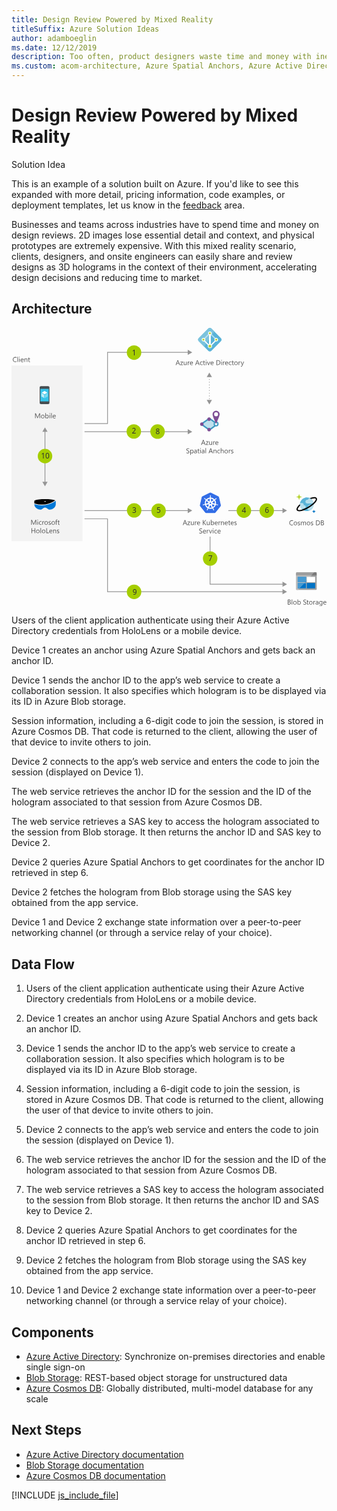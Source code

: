 ```yaml
---
title: Design Review Powered by Mixed Reality
titleSuffix: Azure Solution Ideas
author: adamboeglin
ms.date: 12/12/2019
description: Too often, product designers waste time and money with inefficient design review—2D images lose essential detail and context, and physical prototypes are extremely expensive. With this mixed reality scenario, clients, designers, and on-site engineers can easily share and review designs as 3D holograms in the context of their environment, accelerating design decisions and reducing time to market.
ms.custom: acom-architecture, Azure Spatial Anchors, Azure Active Directory, Cosmos DB, Blob Storage, Web Service, Microsoft Hololens, interactive-diagram
---
```

# Design Review Powered by Mixed Reality

<div class="alert">
    <p class="alert-title">
        <span class="icon is-left" aria-hidden="true">
            <span class="icon docon docon-lightbulb" role="presentation"></span>
        </span>Solution Idea</p>
    <p>This is an example of a solution built on Azure. If you'd like to see this expanded with more detail, pricing information, code examples, or deployment templates, let us know in the <a href="#feedback">feedback</a> area.</p>
</div>

Businesses and teams across industries have to spend time and money on design reviews. 2D images lose essential detail and context, and physical prototypes are extremely expensive. With this mixed reality scenario, clients, designers, and onsite engineers can easily share and review designs as 3D holograms in the context of their environment, accelerating design decisions and reducing time to market.

## Architecture

<svg class="architecture-diagram" aria-labelledby="collaborative-design-review-powered-by-mixed-reality" height="558" viewbox="0 0 631 558" width="631" xmlns="http://www.w3.org/2000/svg">
    <g transform="translate(0 -1)" fill="none" fill-rule="evenodd" stroke="none" stroke-width="1">
        <path fill="#959595" d="M551.94 367.033l-9.067-5.236v4.486H434.376v1.5h108.497v4.485zM362.088 209.033l-9.067-5.236v4.486H146.233v1.5H353.02v4.485zM362.088 367.033l-9.067-5.236v4.486H146.233v1.5H353.02v4.485zM362.088 50.033l-9.067-5.236v4.486H191.625v142.646h-45.392v1.5h46.892V50.783H353.02v4.485zM542.873 519.745l9.066-5.235-9.066-5.236v4.486h-144.34v-94.706h-1.5V515.26h145.84z"/>
        <path fill="#959595" d="M542.873 528.76h-349.75V382.736h-46.89v1.5h45.39V530.26h351.25v4.485l9.066-5.235-9.066-5.235z"/>
        <path d="M334.87 71.675l-1.537-4.178a3.878 3.878 0 01-.15-.656h-.028a3.58 3.58 0 01-.157.656l-1.524 4.178h3.397zm2.688 3.78h-1.272l-1.04-2.749h-4.155l-.978 2.748h-1.278l3.76-9.802h1.189l3.774 9.802zM343.73 68.777l-4.143 5.72h4.102v.958h-5.749v-.348l4.143-5.695h-3.753v-.957h5.4zM350.84 75.455h-1.121v-1.107h-.027c-.466.847-1.185 1.27-2.161 1.27-1.668 0-2.502-.991-2.502-2.98v-4.183h1.115v4.006c0 1.476.565 2.215 1.695 2.215.546 0 .997-.201 1.35-.606.352-.402.53-.93.53-1.582v-4.033h1.12v7zM356.753 69.59c-.196-.15-.48-.226-.848-.226-.478 0-.88.225-1.2.676-.321.451-.481 1.067-.481 1.846v3.568h-1.121v-7h1.12v1.444h.028c.159-.493.403-.877.73-1.153a1.676 1.676 0 011.102-.414c.292 0 .515.033.67.096v1.162zM362.262 71.285c-.005-.646-.16-1.15-.468-1.51-.308-.361-.735-.541-1.282-.541-.528 0-.978.19-1.347.569-.369.377-.596.873-.683 1.482h3.78zm1.148.95h-4.942c.02.78.228 1.382.63 1.806.4.424.951.635 1.653.635.788 0 1.513-.26 2.174-.78v1.053c-.615.447-1.429.67-2.44.67-.99 0-1.766-.318-2.33-.953-.567-.637-.849-1.53-.849-2.684 0-1.088.31-1.976.926-2.662.618-.685 1.384-1.03 2.301-1.03.916 0 1.625.298 2.125.89.501.593.752 1.416.752 2.468v.588zM373.993 71.675l-1.538-4.178a3.878 3.878 0 01-.15-.656h-.028a3.58 3.58 0 01-.157.656l-1.524 4.178h3.397zm2.687 3.78h-1.272l-1.04-2.749h-4.155l-.978 2.748h-1.278l3.76-9.802h1.189l3.774 9.802zM382.743 75.134c-.538.322-1.176.484-1.914.484-.998 0-1.804-.324-2.416-.974-.613-.649-.92-1.49-.92-2.526 0-1.152.33-2.078.99-2.779.662-.699 1.544-1.049 2.647-1.049.615 0 1.157.115 1.627.342v1.148c-.52-.363-1.076-.546-1.668-.546-.716 0-1.303.255-1.76.77-.46.511-.688 1.185-.688 2.02 0 .82.215 1.467.647 1.94.43.475 1.008.711 1.732.711.61 0 1.185-.203 1.723-.607v1.066zM387.685 75.386c-.265.146-.613.22-1.046.22-1.225 0-1.839-.685-1.839-2.052v-4.143h-1.203v-.957h1.203v-1.709l1.121-.36v2.07h1.764v.956h-1.764v3.946c0 .468.08.804.24 1.004.16.201.423.3.793.3.282 0 .526-.076.731-.232v.957zM389.182 75.455h1.121v-7h-1.121v7zm.575-8.778a.709.709 0 01-.513-.205.687.687 0 01-.212-.519c0-.209.07-.383.212-.524a.706.706 0 01.513-.207.73.73 0 01.523.207.706.706 0 01.215.524.696.696 0 01-.215.513.72.72 0 01-.523.211zM398.076 68.455l-2.79 7h-1.1l-2.652-7h1.23l1.778 5.086c.132.375.214.699.246.978h.027c.046-.351.118-.668.219-.951l1.859-5.113h1.183zM403.675 71.285c-.005-.646-.161-1.15-.469-1.51-.308-.361-.735-.541-1.281-.541-.529 0-.978.19-1.348.569-.368.377-.596.873-.683 1.482h3.78zm1.147.95h-4.942c.02.78.228 1.382.63 1.806.4.424.952.635 1.654.635.788 0 1.512-.26 2.173-.78v1.053c-.614.447-1.428.67-2.44.67-.99 0-1.765-.318-2.33-.953-.567-.637-.849-1.53-.849-2.684 0-1.088.31-1.976.926-2.662.618-.685 1.385-1.03 2.301-1.03.916 0 1.625.298 2.125.89.502.593.752 1.416.752 2.468v.588zM411.652 66.69v7.726h1.463c1.285 0 2.285-.344 3.001-1.032.716-.69 1.073-1.664 1.073-2.925 0-2.512-1.335-3.768-4.006-3.768h-1.531zm-1.148 8.765v-9.803h2.707c3.454 0 5.181 1.594 5.181 4.779 0 1.512-.479 2.729-1.439 3.647-.959.918-2.243 1.377-3.852 1.377h-2.597zM420.17 75.455h1.121v-7h-1.121v7zm.574-8.778a.712.712 0 01-.725-.724c0-.209.071-.383.212-.524a.71.71 0 01.513-.207c.205 0 .379.069.523.207a.706.706 0 01.215.524.696.696 0 01-.215.513.72.72 0 01-.523.211zM427.21 69.59c-.195-.15-.478-.226-.847-.226-.478 0-.88.225-1.2.676-.321.451-.481 1.067-.481 1.846v3.568h-1.121v-7h1.12v1.444h.028c.159-.493.403-.877.73-1.153a1.676 1.676 0 011.102-.414c.292 0 .515.033.67.096v1.162zM432.72 71.285c-.005-.646-.16-1.15-.468-1.51-.308-.361-.735-.541-1.282-.541-.528 0-.978.19-1.347.569-.369.377-.596.873-.683 1.482h3.78zm1.148.95h-4.942c.02.78.228 1.382.63 1.806.4.424.951.635 1.653.635.788 0 1.513-.26 2.174-.78v1.053c-.615.447-1.429.67-2.44.67-.99 0-1.766-.318-2.33-.953-.567-.637-.849-1.53-.849-2.684 0-1.088.31-1.976.926-2.662.618-.685 1.384-1.03 2.301-1.03.916 0 1.625.298 2.125.89.501.593.752 1.416.752 2.468v.588zM440.336 75.134c-.538.322-1.176.484-1.914.484-.998 0-1.804-.324-2.416-.974-.613-.649-.92-1.49-.92-2.526 0-1.152.33-2.078.99-2.779.662-.699 1.544-1.049 2.647-1.049.615 0 1.157.115 1.627.342v1.148c-.52-.363-1.076-.546-1.668-.546-.716 0-1.303.255-1.76.77-.46.511-.688 1.185-.688 2.02 0 .82.215 1.467.647 1.94.43.475 1.008.711 1.732.711.61 0 1.185-.203 1.723-.607v1.066zM445.278 75.386c-.265.146-.613.22-1.046.22-1.225 0-1.839-.685-1.839-2.052v-4.143h-1.203v-.957h1.203v-1.709l1.121-.36v2.07h1.764v.956h-1.764v3.946c0 .468.08.804.24 1.004.159.201.423.3.793.3.282 0 .526-.076.731-.232v.957zM449.673 69.234c-.72 0-1.29.246-1.709.734-.418.49-.628 1.166-.628 2.028 0 .83.212 1.484.635 1.963.425.478.991.716 1.702.716.726 0 1.281-.234 1.673-.703.389-.47.584-1.136.584-2.004 0-.875-.195-1.548-.584-2.023-.392-.473-.947-.711-1.673-.711m-.082 6.385c-1.034 0-1.86-.326-2.478-.981-.618-.654-.925-1.521-.925-2.601 0-1.176.32-2.094.964-2.754.642-.662 1.51-.992 2.603-.992 1.045 0 1.858.322 2.444.964.585.643.878 1.534.878 2.672 0 1.118-.315 2.012-.947 2.684-.63.672-1.478 1.008-2.538 1.008M458.52 69.59c-.197-.15-.48-.226-.849-.226-.478 0-.879.225-1.199.676-.322.451-.482 1.067-.482 1.846v3.568h-1.12v-7h1.12v1.444h.027c.16-.493.403-.877.731-1.153a1.676 1.676 0 011.101-.414c.292 0 .515.033.67.096v1.162zM465.868 68.455l-3.22 8.12c-.574 1.45-1.381 2.175-2.42 2.175-.292 0-.535-.03-.731-.088v-1.006c.24.082.463.123.663.123.565 0 .989-.336 1.27-1.011l.562-1.327-2.734-6.986h1.244l1.893 5.387c.023.068.07.246.144.533h.04c.023-.11.069-.281.138-.52l1.989-5.4h1.162zM385.853 231.58l-1.538-4.176a3.878 3.878 0 01-.15-.656h-.028a3.622 3.622 0 01-.157.656l-1.524 4.177h3.397zm2.687 3.78h-1.272l-1.039-2.747h-4.156l-.978 2.748h-1.278l3.76-9.802h1.19l3.773 9.802zM394.713 228.682l-4.143 5.722h4.102v.957h-5.75v-.349l4.144-5.694h-3.753v-.957h5.4zM401.822 235.36h-1.121v-1.106h-.027c-.465.847-1.185 1.27-2.161 1.27-1.668 0-2.502-.992-2.502-2.98v-4.183h1.115v4.006c0 1.476.565 2.215 1.695 2.215.547 0 .997-.201 1.351-.606.352-.402.529-.93.529-1.582v-4.033h1.121v7zM407.735 229.496c-.196-.15-.479-.226-.848-.226-.478 0-.879.226-1.199.677-.322.45-.482 1.067-.482 1.846v3.568h-1.121v-7h1.121v1.443h.027c.159-.493.403-.876.731-1.152a1.67 1.67 0 011.101-.414c.292 0 .515.032.67.096v1.162zM413.245 231.19c-.005-.646-.161-1.15-.468-1.51-.308-.36-.735-.54-1.282-.54-.528 0-.978.19-1.347.568-.37.378-.596.873-.683 1.483h3.78zm1.148.95h-4.942c.019.78.228 1.382.629 1.806.4.424.952.636 1.654.636.788 0 1.513-.26 2.174-.78v1.053c-.615.446-1.43.67-2.44.67-.99 0-1.766-.318-2.331-.953-.566-.637-.848-1.53-.848-2.684 0-1.09.309-1.976.926-2.662.618-.686 1.384-1.03 2.3-1.03.917 0 1.626.297 2.126.89.5.592.752 1.415.752 2.467v.588zM350.368 251.764v-1.354c.155.137.34.26.558.37.215.11.443.201.683.277a5.6 5.6 0 00.72.174c.242.041.466.061.67.061.707 0 1.235-.13 1.583-.393.349-.262.523-.639.523-1.13 0-.266-.058-.495-.174-.692a1.964 1.964 0 00-.482-.536 4.718 4.718 0 00-.728-.465c-.28-.148-.582-.304-.906-.468a14.97 14.97 0 01-.957-.527 4.136 4.136 0 01-.772-.588 2.437 2.437 0 01-.516-.727 2.25 2.25 0 01-.188-.954c0-.446.097-.835.294-1.165.196-.33.453-.604.772-.818a3.512 3.512 0 011.09-.478 4.973 4.973 0 011.248-.157c.966 0 1.67.116 2.112.348v1.292c-.58-.4-1.321-.6-2.228-.6-.251 0-.501.025-.752.077a2.149 2.149 0 00-.67.257 1.478 1.478 0 00-.48.458 1.214 1.214 0 00-.183.683c0 .251.047.467.139.65.094.182.232.348.415.5.182.15.404.295.666.436.262.142.564.296.906.465.35.173.683.356.998.547.314.191.59.403.827.636a2.8 2.8 0 01.563.772c.14.282.209.607.209.971 0 .483-.094.892-.283 1.226a2.335 2.335 0 01-.765.818 3.35 3.35 0 01-1.112.454 6.043 6.043 0 01-1.326.141c-.155 0-.347-.013-.574-.038a8.156 8.156 0 01-.697-.109 5.86 5.86 0 01-.674-.178 2.114 2.114 0 01-.51-.236M359.234 248.326v.978c0 .579.187 1.07.564 1.472.375.404.853.606 1.432.606.68 0 1.211-.26 1.596-.78.386-.52.578-1.242.578-2.167 0-.78-.18-1.39-.54-1.832-.36-.442-.848-.663-1.463-.663-.65 0-1.176.227-1.572.68-.397.454-.595 1.022-.595 1.706m.027 2.823h-.027v4.232h-1.12v-10.22h1.12v1.23h.027c.552-.93 1.36-1.394 2.42-1.394.903 0 1.607.313 2.113.939.505.627.758 1.467.758 2.52 0 1.17-.285 2.109-.854 2.812-.569.705-1.349 1.057-2.338 1.057-.907 0-1.606-.392-2.099-1.176M370.048 248.62l-1.688.232c-.52.074-.911.202-1.175.387-.265.184-.397.51-.397.98 0 .342.121.622.364.839.245.215.57.324.976.324.555 0 1.016-.196 1.377-.584.363-.391.543-.884.543-1.481v-.697zm1.122 3.54h-1.122v-1.093h-.026c-.488.839-1.205 1.258-2.154 1.258-.697 0-1.243-.184-1.637-.554-.394-.37-.591-.86-.591-1.47 0-1.307.77-2.07 2.31-2.283l2.099-.294c0-1.19-.48-1.784-1.442-1.784-.844 0-1.606.287-2.285.862v-1.15c.69-.436 1.483-.655 2.38-.655 1.646 0 2.468.87 2.468 2.61v4.554zM376.529 252.092c-.265.146-.613.22-1.046.22-1.225 0-1.839-.685-1.839-2.052v-4.143h-1.203v-.957h1.203v-1.709l1.121-.362v2.071h1.764v.957h-1.764v3.945c0 .47.08.804.24 1.005.159.2.423.3.793.3.282 0 .526-.077.731-.232v.957zM378.026 252.161h1.121v-7h-1.121v7zm.574-8.778a.708.708 0 01-.512-.205.687.687 0 01-.212-.519c0-.21.07-.384.212-.524a.707.707 0 01.512-.208c.205 0 .379.07.524.208.142.14.215.314.215.524 0 .2-.073.371-.215.512a.72.72 0 01-.524.212zM385.306 248.62l-1.688.232c-.52.074-.912.202-1.176.387-.265.184-.397.51-.397.98 0 .342.122.622.365.839.245.215.57.324.975.324.556 0 1.016-.196 1.377-.584.363-.391.544-.884.544-1.481v-.697zm1.121 3.54h-1.12v-1.093h-.028c-.488.839-1.205 1.258-2.154 1.258-.697 0-1.243-.184-1.636-.554-.395-.37-.592-.86-.592-1.47 0-1.307.77-2.07 2.31-2.283l2.1-.294c0-1.19-.48-1.784-1.443-1.784-.843 0-1.605.287-2.284.862v-1.15c.69-.436 1.482-.655 2.38-.655 1.645 0 2.467.87 2.467 2.61v4.554zM388.54 252.161h1.121v-10.363h-1.121zM400.817 248.38l-1.538-4.177a3.878 3.878 0 01-.15-.656h-.028a3.622 3.622 0 01-.157.656l-1.524 4.177h3.397zm2.687 3.78h-1.272l-1.039-2.748h-4.156l-.978 2.748h-1.278l3.76-9.802h1.19l3.773 9.802zM410.606 252.16h-1.12v-3.991c0-1.486-.543-2.23-1.628-2.23-.56 0-1.024.212-1.39.634-.368.42-.55.953-.55 1.596v3.992h-1.123v-7h1.122v1.162h.027c.528-.884 1.294-1.326 2.297-1.326.765 0 1.351.247 1.757.742.405.494.608 1.208.608 2.143v4.279zM417.49 251.84c-.538.322-1.176.484-1.914.484-.998 0-1.804-.324-2.416-.974-.613-.649-.92-1.49-.92-2.526 0-1.153.33-2.079.99-2.779.662-.699 1.544-1.049 2.647-1.049.615 0 1.157.114 1.627.342v1.148c-.52-.364-1.076-.546-1.668-.546-.716 0-1.303.255-1.76.77-.46.511-.688 1.185-.688 2.02 0 .82.215 1.466.647 1.94.43.474 1.008.711 1.732.711.61 0 1.185-.203 1.723-.608v1.066zM424.996 252.16h-1.121v-4.032c0-1.458-.542-2.188-1.627-2.188-.547 0-1.007.21-1.381.633-.374.42-.56.962-.56 1.623v3.965h-1.122v-10.363h1.122v4.525h.027c.538-.884 1.304-1.326 2.297-1.326 1.577 0 2.365.95 2.365 2.85v4.314zM430.116 245.94c-.72 0-1.29.245-1.71.734-.418.49-.628 1.166-.628 2.028 0 .829.212 1.483.636 1.962.424.478.99.717 1.702.717.725 0 1.28-.234 1.672-.704.389-.47.584-1.136.584-2.003 0-.875-.195-1.55-.584-2.023-.391-.474-.947-.711-1.672-.711m-.082 6.385c-1.034 0-1.86-.327-2.48-.981-.616-.654-.924-1.521-.924-2.601 0-1.176.32-2.094.964-2.755.642-.661 1.51-.991 2.604-.991 1.044 0 1.858.32 2.443.964.586.642.879 1.533.879 2.672 0 1.117-.315 2.01-.947 2.684-.631.672-1.478 1.008-2.54 1.008M438.962 246.295c-.196-.15-.48-.226-.848-.226-.478 0-.88.226-1.2.677-.321.451-.481 1.067-.481 1.846v3.568h-1.121v-7h1.12v1.443h.028c.159-.493.403-.876.73-1.152a1.67 1.67 0 011.102-.414c.292 0 .515.032.67.096v1.162zM439.85 251.908v-1.203c.61.45 1.283.677 2.017.677.984 0 1.476-.328 1.476-.985a.853.853 0 00-.126-.474 1.276 1.276 0 00-.342-.346 2.629 2.629 0 00-.505-.27c-.195-.08-.403-.163-.626-.25a8.04 8.04 0 01-.818-.373 2.466 2.466 0 01-.588-.423 1.592 1.592 0 01-.355-.537 1.911 1.911 0 01-.119-.704c0-.328.075-.62.225-.871.151-.254.351-.465.602-.637.251-.17.536-.298.858-.385.321-.087.653-.13.994-.13.607 0 1.15.104 1.627.314v1.135c-.514-.337-1.107-.506-1.777-.506-.21 0-.398.024-.567.072a1.365 1.365 0 00-.435.202.932.932 0 00-.279.31.814.814 0 00-.1.4c0 .183.033.336.1.459a.993.993 0 00.29.328c.128.095.282.182.465.259.182.078.39.163.622.253.31.119.588.24.834.366s.456.267.63.423c.171.159.305.339.4.544.092.206.14.45.14.732 0 .347-.078.647-.23.902a1.962 1.962 0 01-.612.636 2.789 2.789 0 01-.882.376 4.362 4.362 0 01-1.046.123c-.72 0-1.345-.14-1.873-.417" fill="#525252"/>
        <path d="M397.348 48.178c-1.143 0-2.287-.458-3.049-1.296l-19.282-19.206c-.838-.839-1.296-1.906-1.296-3.05 0-1.142.458-2.286 1.296-3.048L394.3 2.371c.84-.839 1.906-1.296 3.05-1.296 1.142 0 2.286.457 3.048 1.296l19.206 19.207c.838.84 1.296 1.906 1.296 3.048 0 1.144-.458 2.287-1.296 3.05l-19.206 19.206c-.762.838-1.906 1.296-3.049 1.296" fill="#59B3D8"/>
        <path d="M400.397 2.295C399.56 1.457 398.491 1 397.348 1c-1.142 0-2.287.458-3.049 1.296l-19.282 19.207c-.838.84-1.296 1.905-1.296 3.05 0 1.142.458 2.285 1.296 3.048l10.9 10.898 20.402-30.215-5.922-5.988z" fill="#7BC3DD"/>
        <path fill="#B6DEEC" d="M411.982 24.627l-9.908-9.909-1.372 1.982 9.527 9.604z"/>
        <path fill="#BDE1EE" d="M398.112 10.832l-1.676 1.676 4.267 4.193 1.372-1.982z"/>
        <path fill="#BDE1EE" d="M382.768 24.635l13.797-13.798 1.67 1.672-13.796 13.796z"/>
        <path d="M410.23 20.892a3.658 3.658 0 00-3.658 3.658c0 .762.228 1.447.61 2.058l-7.317 7.317c-.229-.153-.38-.229-.61-.382V14.947c1.067-.61 1.83-1.829 1.83-3.2a3.66 3.66 0 00-3.659-3.66 3.66 3.66 0 00-3.659 3.66c0 1.371.763 2.514 1.83 3.2v18.674c-.229.075-.382.228-.61.304l-7.318-7.317c.382-.61.611-1.296.611-1.982a3.659 3.659 0 00-7.317 0c0 1.982 1.676 3.66 3.66 3.66.457 0 .837-.078 1.217-.23l7.7 7.698c-.23.534-.383 1.067-.383 1.676a4.262 4.262 0 004.27 4.27 4.261 4.261 0 004.267-4.27c0-.609-.153-1.142-.305-1.676l7.697-7.698c.382.152.762.23 1.144.23a3.659 3.659 0 003.658-3.66c0-2.058-1.677-3.734-3.658-3.734" fill="#FFF"/>
        <path d="M400.233 37.528a2.823 2.823 0 01-2.846 2.846 2.822 2.822 0 01-2.845-2.846 2.822 2.822 0 012.845-2.847c1.59.085 2.846 1.339 2.846 2.847M399.408 11.747a2.05 2.05 0 01-2.058 2.058 2.049 2.049 0 01-2.058-2.058 2.05 2.05 0 012.058-2.058 2.05 2.05 0 012.058 2.058M386.529 24.627a2.05 2.05 0 01-2.058 2.058 2.049 2.049 0 01-2.058-2.058 2.05 2.05 0 012.058-2.058 2.05 2.05 0 012.058 2.058M412.213 24.627a2.05 2.05 0 01-2.058 2.058 2.049 2.049 0 01-2.058-2.058 2.05 2.05 0 012.058-2.058 2.05 2.05 0 012.058 2.058" fill="#B7D332"/>
        <path fill="#BFE1EE" d="M380.102 193.756l16.271-11.239 16.053 11.24-16.053 11.773z"/>
        <path d="M381.767 193.775l14.602 10.566 14.406-10.566-14.406-10.086-14.602 10.086zm14.608 12.945l-17.939-12.981 17.94-12.393 17.702 12.393-17.703 12.98z" fill="#4099C1"/>
        <path d="M382.556 193.783l13.811 9.996 13.627-9.996-13.627-9.54-13.81 9.54zm13.822 13.502L377.65 193.73l18.73-12.938 18.48 12.938-18.48 13.555z" fill="#4099C1"/>
        <path d="M414.858 193.452a5.015 5.015 0 11-10.03 0 5.015 5.015 0 0110.03 0" fill="#419AC2"/>
        <path d="M412.275 193.452a2.432 2.432 0 11-4.864 0 2.432 2.432 0 014.864 0" fill="#FFF"/>
        <path d="M399.262 183.749a3.48 3.48 0 11-6.959-.002 3.48 3.48 0 016.96.001M399.262 204.728a3.479 3.479 0 11-6.957 0 3.479 3.479 0 016.957 0M384.812 193.81a3.48 3.48 0 11-6.959 0 3.48 3.48 0 016.96 0M416.971 174.078c0 3.937-7.128 19.195-7.128 19.195s-7.128-15.258-7.128-19.195a7.128 7.128 0 1114.256 0" fill="#7E4E94"/>
        <path d="M413.762 174.078a3.92 3.92 0 11-7.839-.001 3.92 3.92 0 017.84 0" fill="#FFF"/>
        <path d="M395.56 99.574h1.5v-1.5h-1.5v1.5zm0 5.5h1.5v-1.5h-1.5v1.5zm0 5.5h1.5v-1.5h-1.5v1.5zm0 5.5h1.5v-1.5h-1.5v1.5zm0 5.5h1.5v-1.5h-1.5v1.5zm0 5.5h1.5v-1.5h-1.5v1.5zm0 5.5h1.5v-1.5h-1.5v1.5zm0 5.5h1.5v-1.5h-1.5v1.5zm0 5.5h1.5v-1.5h-1.5v1.5z" fill="#9F9F9F"/>
        <path fill="#959595" d="M391.075 99.605l5.235-9.066 5.236 9.066zM391.075 145.167l5.235 9.066 5.236-9.066z"/>
        <path fill="#F3F3F3" d="M0 428.207h142.23V76.395H0z"/>
        <path d="M57.223 182.053H56.08v-6.576c0-.52.033-1.155.096-1.907h-.027c-.11.442-.207.758-.294.95l-3.35 7.533h-.56l-3.343-7.479c-.096-.218-.193-.553-.294-1.004h-.027c.036.391.054 1.032.054 1.921v6.562h-1.107v-9.803h1.517l3.008 6.836c.233.525.383.916.45 1.176h.042c.197-.538.354-.938.472-1.203l3.069-6.809h1.436v9.803zM62.657 175.833c-.72 0-1.29.244-1.709.733-.419.492-.629 1.166-.629 2.029 0 .828.212 1.482.636 1.962.424.478.991.717 1.702.717.725 0 1.281-.234 1.672-.704.39-.47.584-1.136.584-2.004 0-.875-.195-1.548-.584-2.023-.39-.474-.947-.71-1.672-.71m-.082 6.385c-1.034 0-1.86-.327-2.479-.981-.617-.654-.925-1.522-.925-2.601 0-1.177.321-2.094.964-2.755.642-.661 1.51-.992 2.604-.992 1.044 0 1.858.321 2.443.964.586.642.88 1.534.88 2.672 0 1.118-.316 2.011-.948 2.684-.63.672-1.478 1.008-2.539 1.008M68.974 178.218v.978c0 .58.187 1.07.564 1.472.375.404.853.606 1.432.606.679 0 1.21-.26 1.596-.78.386-.519.578-1.242.578-2.167 0-.779-.18-1.389-.54-1.832-.36-.442-.848-.663-1.463-.663-.651 0-1.176.227-1.572.68-.397.454-.595 1.022-.595 1.706m.027 2.823h-.027v1.012h-1.121V171.69h1.12v4.593h.028c.552-.929 1.359-1.394 2.42-1.394.898 0 1.6.313 2.11.94.507.626.76 1.466.76 2.52 0 1.17-.284 2.108-.853 2.811-.57.705-1.35 1.057-2.338 1.057-.925 0-1.625-.392-2.1-1.176M76.083 182.053h1.121v-7h-1.121v7zm.574-8.777a.708.708 0 01-.512-.205.69.69 0 01-.212-.52.7.7 0 01.212-.523.703.703 0 01.512-.208c.205 0 .379.069.524.208a.703.703 0 01.215.523c0 .2-.073.371-.215.513a.72.72 0 01-.524.212zM79.474 182.053h1.121V171.69h-1.121zM87.342 177.883c-.005-.647-.161-1.15-.468-1.51-.308-.36-.735-.54-1.282-.54-.528 0-.978.19-1.347.567-.369.378-.596.873-.683 1.483h3.78zm1.148.95h-4.942c.019.78.228 1.381.629 1.805.401.424.952.636 1.654.636.788 0 1.513-.26 2.174-.78v1.053c-.615.446-1.429.67-2.44.67-.99 0-1.766-.318-2.331-.953-.566-.637-.848-1.53-.848-2.684 0-1.089.309-1.976.926-2.662.618-.686 1.384-1.029 2.301-1.029.916 0 1.625.296 2.125.89.501.591.752 1.414.752 2.466v.588zM49.484 395.393h-1.142v-6.576c0-.52.034-1.155.096-1.907h-.027c-.11.442-.206.758-.294.95l-3.35 7.533h-.56l-3.343-7.479c-.095-.218-.192-.553-.293-1.004h-.027c.036.391.053 1.032.053 1.921v6.562H39.49v-9.803h1.517l3.009 6.836c.233.525.383.916.45 1.176h.041c.198-.538.355-.938.473-1.203l3.069-6.809h1.435v9.803zM51.911 395.393h1.121v-7h-1.121v7zm.575-8.777a.713.713 0 01-.725-.725.7.7 0 01.212-.523.703.703 0 01.513-.208.726.726 0 01.523 1.244.722.722 0 01-.523.212zM60.073 395.072c-.538.323-1.176.485-1.914.485-.998 0-1.804-.324-2.416-.974-.613-.65-.92-1.491-.92-2.526 0-1.153.33-2.08.991-2.78.661-.698 1.543-1.048 2.646-1.048.615 0 1.157.114 1.627.342v1.148c-.52-.364-1.076-.546-1.668-.546-.716 0-1.303.255-1.76.769-.459.512-.688 1.186-.688 2.02 0 .82.215 1.467.647 1.94.43.475 1.008.712 1.732.712.611 0 1.185-.203 1.723-.608v1.066zM65.42 389.528c-.197-.15-.48-.226-.849-.226-.478 0-.879.226-1.199.677-.322.45-.482 1.067-.482 1.846v3.568h-1.12v-7h1.12v1.443h.027c.16-.493.403-.876.731-1.152a1.67 1.67 0 011.101-.414c.292 0 .515.032.67.096v1.162zM69.46 389.172c-.72 0-1.29.245-1.71.734-.419.491-.629 1.166-.629 2.028 0 .83.212 1.483.636 1.962.424.478.991.717 1.702.717.725 0 1.281-.234 1.672-.704.39-.469.584-1.136.584-2.003 0-.875-.195-1.549-.584-2.023-.39-.474-.947-.71-1.672-.71m-.082 6.384c-1.034 0-1.86-.327-2.479-.98-.617-.655-.925-1.522-.925-2.602 0-1.176.321-2.094.964-2.755.642-.66 1.51-.99 2.604-.99 1.044 0 1.858.32 2.443.963.586.642.88 1.533.88 2.672 0 1.117-.316 2.011-.948 2.684-.63.672-1.478 1.008-2.539 1.008M74.23 395.14v-1.203c.61.451 1.284.677 2.018.677.984 0 1.476-.328 1.476-.985a.853.853 0 00-.126-.474 1.276 1.276 0 00-.342-.346 2.629 2.629 0 00-.505-.27c-.195-.08-.403-.163-.626-.25a8.04 8.04 0 01-.818-.373 2.466 2.466 0 01-.588-.423 1.592 1.592 0 01-.355-.537 1.911 1.911 0 01-.12-.704c0-.328.076-.619.226-.87.15-.255.35-.466.602-.638.25-.169.536-.298.858-.385.32-.087.653-.13.994-.13.607 0 1.149.104 1.627.314v1.135c-.514-.337-1.107-.506-1.777-.506-.21 0-.398.024-.567.072a1.365 1.365 0 00-.435.202.932.932 0 00-.28.31.814.814 0 00-.1.401c0 .182.034.335.1.458a.993.993 0 00.29.328c.129.095.283.182.466.26.182.077.389.162.622.252.309.12.588.241.834.366.246.126.456.267.629.423.172.16.306.34.4.544.093.206.14.45.14.732 0 .347-.077.647-.23.902a1.962 1.962 0 01-.611.636 2.789 2.789 0 01-.882.376 4.362 4.362 0 01-1.046.123c-.72 0-1.345-.139-1.873-.417M83.603 389.172c-.72 0-1.29.245-1.71.734-.418.491-.628 1.166-.628 2.028 0 .83.212 1.483.636 1.962.424.478.99.717 1.702.717.725 0 1.28-.234 1.672-.704.389-.469.584-1.136.584-2.003 0-.875-.195-1.549-.584-2.023-.391-.474-.947-.71-1.672-.71m-.082 6.384c-1.034 0-1.86-.327-2.48-.98-.616-.655-.924-1.522-.924-2.602 0-1.176.32-2.094.964-2.755.642-.66 1.51-.99 2.604-.99 1.044 0 1.858.32 2.443.963.586.642.879 1.533.879 2.672 0 1.117-.315 2.011-.947 2.684-.631.672-1.478 1.008-2.54 1.008M92.004 386.014a1.494 1.494 0 00-.745-.185c-.784 0-1.176.495-1.176 1.484v1.08h1.641v.957h-1.64v6.043h-1.115v-6.043h-1.196v-.957h1.196v-1.135c0-.733.212-1.313.636-1.74.423-.426.952-.639 1.586-.639.341 0 .613.041.813.123v1.012zM96.427 395.325c-.265.146-.613.219-1.046.219-1.225 0-1.84-.684-1.84-2.051v-4.143H92.34v-.957h1.203v-1.71l1.12-.361v2.07h1.765v.958h-1.764v3.945c0 .469.08.804.24 1.005.159.2.423.3.793.3.282 0 .526-.077.73-.232v.957zM47.396 412.193h-1.148v-4.471h-5.073v4.47h-1.148v-9.802h1.148v4.3h5.073v-4.3h1.148zM52.823 405.972c-.72 0-1.29.245-1.709.734-.419.491-.629 1.166-.629 2.028 0 .83.212 1.483.636 1.962.424.478.991.717 1.702.717.725 0 1.281-.234 1.672-.704.39-.469.584-1.136.584-2.003 0-.875-.195-1.549-.584-2.023-.39-.474-.947-.71-1.672-.71m-.082 6.384c-1.034 0-1.86-.327-2.479-.98-.617-.655-.925-1.522-.925-2.602 0-1.176.321-2.094.964-2.755.642-.66 1.51-.99 2.604-.99 1.044 0 1.858.32 2.443.963.586.642.88 1.533.88 2.672 0 1.117-.316 2.011-.948 2.684-.63.672-1.478 1.008-2.539 1.008M58.019 412.193h1.121V401.83h-1.121zM64.417 405.972c-.72 0-1.29.245-1.709.734-.419.491-.629 1.166-.629 2.028 0 .83.212 1.483.636 1.962.424.478.991.717 1.702.717.725 0 1.281-.234 1.672-.704.39-.469.584-1.136.584-2.003 0-.875-.195-1.549-.584-2.023-.39-.474-.947-.71-1.672-.71m-.082 6.384c-1.034 0-1.86-.327-2.479-.98-.617-.655-.925-1.522-.925-2.602 0-1.176.321-2.094.964-2.755.642-.66 1.51-.99 2.604-.99 1.044 0 1.858.32 2.443.963.586.642.88 1.533.88 2.672 0 1.117-.316 2.011-.948 2.684-.63.672-1.478 1.008-2.539 1.008M74.849 412.193h-5.086v-9.803h1.148v8.764h3.938zM80.68 408.023c-.005-.647-.161-1.15-.468-1.511-.308-.36-.735-.54-1.282-.54-.528 0-.978.19-1.347.568-.37.378-.596.873-.683 1.483h3.78zm1.148.95h-4.942c.019.779.228 1.381.629 1.805.4.424.952.636 1.654.636.788 0 1.513-.26 2.174-.78v1.053c-.615.446-1.43.67-2.44.67-.99 0-1.766-.318-2.331-.953-.566-.637-.848-1.53-.848-2.684 0-1.089.309-1.976.926-2.662.618-.686 1.384-1.029 2.3-1.029.917 0 1.626.296 2.126.889.5.592.752 1.415.752 2.467v.588zM89.334 412.193h-1.12V408.2c0-1.486-.543-2.23-1.628-2.23-.56 0-1.024.212-1.39.634-.368.42-.55.953-.55 1.596v3.992h-1.123v-7h1.122v1.162h.027c.528-.884 1.294-1.326 2.297-1.326.765 0 1.351.247 1.757.742.405.494.608 1.208.608 2.143v4.279zM91.023 411.94v-1.203c.61.45 1.283.677 2.017.677.984 0 1.476-.328 1.476-.985a.853.853 0 00-.126-.474 1.276 1.276 0 00-.342-.346 2.629 2.629 0 00-.505-.27c-.195-.08-.403-.163-.626-.25a8.04 8.04 0 01-.818-.373 2.466 2.466 0 01-.588-.423 1.592 1.592 0 01-.355-.537 1.911 1.911 0 01-.12-.704c0-.328.076-.62.226-.871.15-.254.35-.465.602-.637.25-.17.536-.298.858-.385.32-.087.653-.13.994-.13.607 0 1.149.104 1.627.314v1.135c-.514-.337-1.107-.506-1.777-.506-.21 0-.398.024-.567.072a1.365 1.365 0 00-.435.202.932.932 0 00-.28.31.814.814 0 00-.1.4c0 .183.034.336.1.459a.993.993 0 00.29.328c.129.095.283.182.466.259.182.078.389.163.622.253.309.119.588.24.834.366s.456.267.629.423c.172.159.306.339.4.544.093.206.14.45.14.732 0 .347-.077.647-.23.902a1.962 1.962 0 01-.611.636 2.789 2.789 0 01-.882.376 4.362 4.362 0 01-1.046.123c-.72 0-1.345-.14-1.873-.417M9.985 68.87c-.725.383-1.627.574-2.707.574-1.395 0-2.511-.45-3.35-1.346-.839-.898-1.257-2.077-1.257-3.535 0-1.567.471-2.835 1.415-3.8.943-.966 2.139-1.45 3.588-1.45.93 0 1.701.135 2.311.404v1.223a4.697 4.697 0 00-2.324-.588c-1.126 0-2.038.376-2.738 1.128-.7.752-1.049 1.757-1.049 3.015 0 1.194.327 2.146.98 2.854.654.709 1.513 1.063 2.574 1.063.985 0 1.837-.22 2.557-.656v1.114zM11.831 69.28h1.121V58.917h-1.121zM15.221 69.28h1.121v-7h-1.121v7zm.575-8.778a.709.709 0 01-.513-.205.687.687 0 01-.212-.519c0-.21.07-.384.212-.524a.707.707 0 01.513-.208.73.73 0 01.523.208c.143.14.215.314.215.524 0 .2-.072.371-.215.513a.72.72 0 01-.523.211zM23.09 65.11c-.006-.647-.162-1.15-.468-1.511-.308-.36-.735-.54-1.282-.54-.529 0-.979.19-1.348.568-.369.378-.596.873-.683 1.483h3.78zm1.148.95h-4.942c.018.779.227 1.38.628 1.805.402.424.953.636 1.654.636.788 0 1.514-.26 2.175-.78v1.053c-.616.446-1.43.67-2.44.67-.99 0-1.766-.318-2.331-.953-.566-.637-.848-1.53-.848-2.684 0-1.09.308-1.976.925-2.662.618-.686 1.384-1.03 2.301-1.03.916 0 1.625.297 2.125.89.502.592.753 1.415.753 2.467v.588zM31.744 69.28h-1.121v-3.992c0-1.486-.542-2.23-1.627-2.23-.561 0-1.024.212-1.391.634-.367.42-.55.953-.55 1.596v3.992h-1.122v-7h1.122v1.162h.027c.528-.884 1.294-1.326 2.297-1.326.765 0 1.35.247 1.757.742.405.494.608 1.208.608 2.143v4.279zM37.103 69.211c-.265.146-.613.22-1.046.22-1.225 0-1.839-.685-1.839-2.052v-4.143h-1.203v-.957h1.203V60.57l1.121-.362v2.071h1.764v.957H35.34v3.945c0 .47.08.804.24 1.005.16.2.423.3.793.3.282 0 .526-.077.731-.232v.957zM563.892 395.916c-.725.384-1.627.575-2.707.575-1.395 0-2.51-.45-3.35-1.346-.839-.898-1.257-2.077-1.257-3.535 0-1.567.471-2.836 1.415-3.8.943-.966 2.14-1.45 3.588-1.45.93 0 1.701.135 2.311.404v1.222a4.697 4.697 0 00-2.324-.587c-1.126 0-2.038.375-2.738 1.127-.7.752-1.049 1.757-1.049 3.015 0 1.195.327 2.147.98 2.855.654.708 1.513 1.063 2.574 1.063.985 0 1.837-.22 2.557-.656v1.113zM568.746 390.106c-.72 0-1.29.245-1.71.734-.418.491-.628 1.166-.628 2.028 0 .829.212 1.483.636 1.962.424.478.99.717 1.702.717.725 0 1.28-.234 1.672-.704.389-.469.584-1.136.584-2.003 0-.875-.195-1.549-.584-2.023-.391-.474-.947-.711-1.672-.711m-.082 6.385c-1.034 0-1.86-.327-2.48-.981-.616-.654-.924-1.521-.924-2.601 0-1.176.32-2.094.964-2.755.642-.661 1.51-.991 2.604-.991 1.044 0 1.858.321 2.443.964.586.642.879 1.533.879 2.672 0 1.117-.315 2.011-.947 2.684-.631.672-1.478 1.008-2.54 1.008M573.517 396.074v-1.203c.61.45 1.283.677 2.017.677.984 0 1.476-.328 1.476-.985a.853.853 0 00-.126-.474 1.276 1.276 0 00-.342-.346 2.629 2.629 0 00-.505-.27c-.195-.08-.403-.163-.626-.25a8.04 8.04 0 01-.818-.373 2.466 2.466 0 01-.588-.423 1.592 1.592 0 01-.355-.537 1.911 1.911 0 01-.119-.704c0-.328.075-.62.225-.871.151-.254.351-.465.602-.637.251-.17.536-.298.858-.385.321-.087.653-.13.994-.13.607 0 1.15.104 1.627.314v1.135c-.514-.337-1.107-.506-1.777-.506-.21 0-.398.024-.567.072a1.365 1.365 0 00-.435.202.932.932 0 00-.279.31.814.814 0 00-.1.4c0 .183.033.336.1.459a.993.993 0 00.29.328c.128.095.282.182.465.259.182.078.39.163.622.253.31.119.588.24.834.366s.456.267.63.423c.171.159.305.339.4.544.092.206.14.45.14.732 0 .347-.078.647-.23.902a1.962 1.962 0 01-.612.636 2.789 2.789 0 01-.882.376 4.362 4.362 0 01-1.046.123c-.72 0-1.345-.14-1.873-.417M589.821 396.327H588.7v-4.02c0-.774-.119-1.334-.359-1.681-.239-.347-.641-.52-1.207-.52-.478 0-.885.219-1.219.657-.336.437-.503.96-.503 1.572v3.992h-1.121v-4.156c0-1.376-.532-2.065-1.593-2.065-.492 0-.898.206-1.217.619-.319.413-.478.949-.478 1.61v3.992h-1.121v-7h1.121v1.107h.027c.497-.847 1.222-1.271 2.174-1.271a2.027 2.027 0 011.982 1.449c.52-.966 1.294-1.45 2.324-1.45 1.54 0 2.311.95 2.311 2.852v4.313zM594.948 390.106c-.72 0-1.29.245-1.71.734-.418.491-.628 1.166-.628 2.028 0 .829.212 1.483.636 1.962.424.478.99.717 1.702.717.725 0 1.28-.234 1.672-.704.389-.469.584-1.136.584-2.003 0-.875-.195-1.549-.584-2.023-.391-.474-.947-.711-1.672-.711m-.082 6.385c-1.034 0-1.86-.327-2.48-.981-.616-.654-.924-1.521-.924-2.601 0-1.176.32-2.094.964-2.755.642-.661 1.51-.991 2.604-.991 1.044 0 1.858.321 2.443.964.586.642.879 1.533.879 2.672 0 1.117-.315 2.011-.947 2.684-.631.672-1.478 1.008-2.54 1.008M599.72 396.074v-1.203c.61.45 1.282.677 2.016.677.984 0 1.476-.328 1.476-.985a.853.853 0 00-.126-.474 1.276 1.276 0 00-.342-.346 2.629 2.629 0 00-.505-.27c-.195-.08-.403-.163-.626-.25a8.04 8.04 0 01-.818-.373 2.466 2.466 0 01-.588-.423 1.592 1.592 0 01-.355-.537 1.911 1.911 0 01-.119-.704c0-.328.075-.62.225-.871.151-.254.351-.465.602-.637.251-.17.536-.298.858-.385.321-.087.653-.13.994-.13.607 0 1.15.104 1.627.314v1.135c-.514-.337-1.107-.506-1.777-.506-.21 0-.398.024-.567.072a1.365 1.365 0 00-.435.202.932.932 0 00-.279.31.814.814 0 00-.1.4c0 .183.033.336.1.459a.993.993 0 00.29.328c.128.095.282.182.465.259.182.078.39.163.622.253.31.119.588.24.834.366s.456.267.63.423c.171.159.305.339.4.544.092.206.14.45.14.732 0 .347-.078.647-.23.902a1.962 1.962 0 01-.612.636 2.789 2.789 0 01-.882.376 4.362 4.362 0 01-1.046.123c-.72 0-1.345-.14-1.873-.417M611.217 387.563v7.725h1.464c1.284 0 2.284-.344 3-1.033.716-.688 1.073-1.663 1.073-2.925 0-2.511-1.335-3.767-4.005-3.767h-1.532zm-1.148 8.764v-9.803h2.708c3.453 0 5.18 1.593 5.18 4.778 0 1.513-.478 2.729-1.438 3.648-.96.918-2.244 1.377-3.852 1.377h-2.598zM621.034 391.76v3.527h1.559c.674 0 1.197-.159 1.568-.478.372-.32.558-.757.558-1.313 0-1.157-.79-1.736-2.366-1.736h-1.32zm0-4.197v3.165h1.176c.629 0 1.123-.152 1.483-.454.36-.304.54-.73.54-1.283 0-.952-.627-1.428-1.88-1.428h-1.32zm-1.148 8.763v-9.802h2.789c.847 0 1.519.207 2.016.622.497.415.745.955.745 1.62 0 .556-.15 1.04-.451 1.45-.301.41-.716.701-1.244.874v.027c.66.078 1.189.328 1.586.748.396.422.595.97.595 1.645 0 .84-.301 1.518-.903 2.037-.601.52-1.36.78-2.276.78h-2.857zM554.608 550.66v3.527h1.56c.673 0 1.196-.16 1.567-.478.372-.32.558-.757.558-1.313 0-1.157-.789-1.736-2.366-1.736h-1.319zm0-4.197v3.165h1.176c.63 0 1.123-.152 1.483-.454.361-.304.54-.731.54-1.283 0-.952-.627-1.428-1.88-1.428h-1.319zm-1.148 8.763v-9.802h2.79c.846 0 1.518.207 2.015.622.497.415.745.955.745 1.62 0 .556-.15 1.039-.45 1.449-.302.41-.717.702-1.245.875v.027c.661.078 1.19.328 1.586.748.396.422.595.97.595 1.645 0 .839-.3 1.518-.903 2.037-.6.52-1.36.779-2.276.779h-2.857zM561.335 555.226h1.121v-10.363h-1.121zM567.733 549.005c-.72 0-1.29.245-1.709.734-.419.491-.629 1.166-.629 2.028 0 .83.212 1.483.636 1.962.424.478.991.717 1.702.717.725 0 1.281-.234 1.672-.704.39-.469.584-1.136.584-2.003 0-.875-.195-1.549-.584-2.023-.39-.474-.947-.71-1.672-.71m-.082 6.384c-1.034 0-1.86-.327-2.479-.98-.617-.655-.925-1.522-.925-2.602 0-1.176.321-2.094.964-2.755.642-.66 1.51-.99 2.604-.99 1.044 0 1.858.32 2.443.963.586.642.88 1.533.88 2.672 0 1.117-.316 2.011-.948 2.684-.63.672-1.478 1.008-2.539 1.008M574.05 551.391v.978c0 .58.187 1.07.564 1.472.375.404.852.606 1.431.606.68 0 1.212-.26 1.596-.78.387-.519.579-1.242.579-2.167 0-.779-.18-1.389-.54-1.832-.36-.442-.848-.663-1.463-.663-.651 0-1.177.227-1.572.68-.398.454-.596 1.022-.596 1.706m.028 2.823h-.028v1.012h-1.12v-10.363h1.12v4.593h.028c.552-.929 1.359-1.394 2.42-1.394.898 0 1.6.313 2.11.94.507.626.76 1.466.76 2.52 0 1.17-.284 2.108-.853 2.811-.57.705-1.35 1.057-2.338 1.057-.926 0-1.625-.392-2.1-1.176M584.686 554.83v-1.354c.155.137.341.26.558.37.215.109.443.2.683.277a5.6 5.6 0 00.721.174c.241.04.465.06.67.06.706 0 1.234-.13 1.582-.392.35-.262.523-.64.523-1.131 0-.265-.058-.494-.174-.691a1.964 1.964 0 00-.482-.536 4.718 4.718 0 00-.728-.465c-.28-.148-.582-.304-.906-.468a14.97 14.97 0 01-.957-.527 4.136 4.136 0 01-.772-.588 2.437 2.437 0 01-.516-.727 2.25 2.25 0 01-.188-.954c0-.446.097-.835.294-1.165.196-.331.453-.604.772-.818a3.512 3.512 0 011.091-.478 4.973 4.973 0 011.247-.157c.966 0 1.67.116 2.112.348v1.292c-.579-.401-1.32-.601-2.228-.601-.25 0-.5.026-.752.078a2.149 2.149 0 00-.67.257 1.478 1.478 0 00-.479.458 1.214 1.214 0 00-.184.683c0 .25.047.467.14.65.093.182.231.348.414.499.182.15.404.296.666.437.262.142.564.296.906.465.35.173.683.356.998.547.314.19.59.403.827.636a2.8 2.8 0 01.563.772c.14.282.21.607.21.97 0 .484-.095.893-.284 1.227a2.335 2.335 0 01-.765.818 3.35 3.35 0 01-1.112.454 6.043 6.043 0 01-1.326.14c-.155 0-.347-.012-.574-.037a8.156 8.156 0 01-.697-.11 5.86 5.86 0 01-.674-.177 2.114 2.114 0 01-.509-.236M595.227 555.158c-.265.146-.613.219-1.046.219-1.225 0-1.839-.684-1.839-2.051v-4.143h-1.203v-.957h1.203v-1.71l1.121-.361v2.07h1.764v.958h-1.764v3.945c0 .469.08.804.24 1.005.16.2.423.3.793.3.282 0 .526-.077.731-.232v.957zM599.623 549.005c-.72 0-1.29.245-1.71.734-.418.491-.628 1.166-.628 2.028 0 .83.212 1.483.636 1.962.424.478.99.717 1.702.717.725 0 1.28-.234 1.672-.704.389-.469.584-1.136.584-2.003 0-.875-.195-1.549-.584-2.023-.391-.474-.947-.71-1.672-.71m-.082 6.384c-1.034 0-1.86-.327-2.48-.98-.616-.655-.924-1.522-.924-2.602 0-1.176.32-2.094.964-2.755.642-.66 1.51-.99 2.604-.99 1.044 0 1.858.32 2.443.963.586.642.879 1.533.879 2.672 0 1.117-.315 2.011-.947 2.684-.631.672-1.478 1.008-2.54 1.008M608.468 549.36c-.196-.15-.479-.225-.848-.225-.478 0-.879.226-1.199.677-.322.45-.482 1.067-.482 1.846v3.568h-1.12v-7h1.12v1.443h.027c.16-.493.403-.876.731-1.152a1.67 1.67 0 011.101-.414c.292 0 .515.032.67.096v1.162zM613.575 551.685l-1.688.232c-.52.074-.912.202-1.176.387-.265.184-.397.511-.397.981 0 .341.122.621.365.838.245.215.57.324.975.324.556 0 1.016-.196 1.377-.584.363-.39.544-.884.544-1.48v-.698zm1.12 3.541h-1.12v-1.094h-.027c-.488.84-1.205 1.258-2.154 1.258-.697 0-1.243-.184-1.636-.554-.395-.369-.592-.859-.592-1.469 0-1.308.77-2.07 2.31-2.284l2.099-.294c0-1.189-.48-1.784-1.442-1.784-.843 0-1.605.287-2.284.862v-1.149c.689-.437 1.482-.656 2.379-.656 1.646 0 2.468.87 2.468 2.611v4.553zM621.662 552.061v-1.032a2 2 0 00-.564-1.429 1.857 1.857 0 00-1.405-.595c-.692 0-1.235.252-1.627.756-.391.503-.588 1.208-.588 2.115 0 .78.188 1.403.565 1.87.375.467.873.701 1.493.701.629 0 1.14-.224 1.534-.67.395-.446.592-1.019.592-1.716zm1.12 2.604c0 2.571-1.23 3.856-3.69 3.856-.867 0-1.622-.164-2.27-.492v-1.121c.788.437 1.54.656 2.256.656 1.723 0 2.584-.916 2.584-2.748v-.766h-.027c-.534.894-1.335 1.34-2.407 1.34-.87 0-1.571-.31-2.101-.933-.531-.622-.797-1.458-.797-2.505 0-1.19.286-2.135.857-2.837.573-.702 1.356-1.053 2.349-1.053.943 0 1.643.378 2.099 1.135h.027v-.971h1.12v6.439zM629.53 551.056c-.005-.647-.161-1.15-.468-1.51-.308-.36-.735-.54-1.282-.54-.528 0-.978.19-1.347.567-.369.378-.596.873-.683 1.483h3.78zm1.148.95h-4.942c.019.78.228 1.381.629 1.805.401.424.952.636 1.654.636.788 0 1.513-.26 2.174-.78v1.053c-.615.446-1.429.67-2.44.67-.99 0-1.766-.318-2.331-.953-.566-.637-.848-1.53-.848-2.684 0-1.089.309-1.976.926-2.662.618-.686 1.384-1.029 2.301-1.029.916 0 1.625.296 2.125.89.501.591.752 1.414.752 2.466v.588z" fill="#525252"/>
        <path d="M65.757 348.134h2.942V349.44h-2.942V348.134zm-19.194 4.762l.67.195a47.275 47.275 0 0027.084.065c4.414-1.304 8.56-3.326 12.372-5.87l.602-.39.468-.326a3.13 3.13 0 00-.803-.457h-.068c-3.879-1.435-10.699-2.217-19.66-2.217-9.095 0-15.916.782-19.727 2.217-.47.196-.803.457-1.204.783-.401.39-.602.913-.602 1.434v4.24l.868.326z" fill="#000"/>
        <path d="M88.56 347.548l-1.136.782a48.23 48.23 0 01-12.706 6.066 48.912 48.912 0 01-27.886-.066l-1.137-.326v.392c.134 2.74 1.337 5.347 3.41 7.303 2.207 2.088 5.15 3.197 8.226 3.197h1.873c.534 0 1.069-.197 1.404-.457l3.009-2.283c.936-.847 2.207-1.304 3.545-1.304 1.337 0 2.607.457 3.61 1.37l3.01 2.217c.4.326.936.457 1.404.457h1.873c3.143 0 6.019-1.109 8.225-3.197 2.207-2.087 3.41-4.826 3.41-7.76v-5.609c0-.26 0-.52-.133-.782" fill="#0078D7"/>
        <path d="M604.909 351.118c1.79 7.315-2.756 14.68-10.152 16.449-7.395 1.77-14.842-2.725-16.63-10.041-1.79-7.315 2.756-14.68 10.15-16.45l.027-.005c7.36-1.78 14.785 2.679 16.584 9.959l.02.088z" fill="#59B3D8"/>
        <path d="M589.569 359.771c-.004-2-1.646-3.617-3.669-3.612h-.554c.47-1.933-.732-3.876-2.687-4.341a3.625 3.625 0 00-.881-.1h-3.804a13.38 13.38 0 003.315 11.664h4.61c2.023.005 3.665-1.612 3.67-3.611M594.112 344.795c0 .211.027.422.083.627h-1.584c-2.1 0-3.802 1.684-3.802 3.761s1.702 3.76 3.802 3.76h12.593c-.41-4.492-3.091-8.475-7.124-10.582h-1.501c-1.361 0-2.464 1.087-2.467 2.434M605.206 355.74h-7.513c-1.713-.004-3.105 1.364-3.112 3.059-.001.508.128 1.01.374 1.457-1.63.504-2.54 2.22-2.03 3.834a3.091 3.091 0 002.968 2.146h2.094c4.013-2.102 6.715-6.031 7.219-10.496" fill="#B6DEEC"/>
        <path d="M576.09 345.248a.42.42 0 01-.425-.416c-.006-2.628-2.161-4.753-4.818-4.75a.419.419 0 01-.421-.418c0-.227.188-.414.42-.414 2.654.002 4.808-2.12 4.82-4.743a.421.421 0 01.442-.4.422.422 0 01.405.4c.006 2.627 2.163 4.752 4.818 4.75.235 0 .423.185.423.416a.419.419 0 01-.423.416c-2.654-.002-4.81 2.12-4.818 4.748a.423.423 0 01-.423.411" fill="#B7D332"/>
        <path d="M605.813 372.024a.249.249 0 01-.25-.248c-.006-1.57-1.297-2.841-2.885-2.837a.249.249 0 01-.25-.247c0-.137.111-.247.248-.247h.002c1.587 0 2.876-1.27 2.882-2.84a.25.25 0 01.253-.25c.14 0 .253.113.253.25.006 1.57 1.294 2.84 2.882 2.84a.248.248 0 01.251.246.249.249 0 01-.25.248c-1.589-.001-2.878 1.268-2.883 2.839a.25.25 0 01-.252.246z" fill="#0072C5"/>
        <path d="M611.587 342.06c-1.314-2.13-4.62-2.622-9.55-1.428a39.737 39.737 0 00-4.526 1.428c.95.46 1.846 1.025 2.667 1.687a32.949 32.949 0 012.448-.708 17.322 17.322 0 014.02-.564c1.615 0 2.505.395 2.803.875.489.79.039 2.873-2.828 6.15a33.753 33.753 0 01-1.687 1.767 57.361 57.361 0 01-10.376 7.87 57.359 57.359 0 01-11.84 5.572c-4.99 1.61-8.397 1.577-9.161.342-.764-1.234.763-4.252 4.488-7.915a13.425 13.425 0 01-.306-3.172c-5.93 5.302-7.85 9.895-6.317 12.376.803 1.3 2.557 2.031 5.118 2.031a26.335 26.335 0 008.858-1.934 63.357 63.357 0 0010.462-5.19 62.952 62.952 0 009.413-6.89 38.695 38.695 0 003.24-3.24c3.327-3.798 4.389-6.93 3.074-9.057" fill="#000"/>
        <path d="M58.944 153.705c-1.4 0-2.5-1.1-2.5-2.5v-31c0-1.4 1.1-2.5 2.5-2.5h14.5c1.4 0 2.5 1.1 2.5 2.5v31c0 1.4-1.1 2.5-2.5 2.5h-14.5z" fill="#454C50"/>
        <path fill="#505659" d="M64.046 151.705h4.3v-1.5h-4.3zM66.946 120.405c0 .4-.3.7-.7.7-.4 0-.7-.3-.7-.7 0-.4.3-.7.7-.7.4 0 .7.3.7.7"/>
        <path fill="#36C4EA" d="M57.843 148.305h16.7v-25.2h-16.7z"/>
        <path d="M66.246 133.965a.178.178 0 01-.082-.023l-5.38-3.109a.16.16 0 01-.082-.14c0-.059.03-.113.081-.14l5.35-3.089a.163.163 0 01.16 0l5.383 3.11c.05.028.08.081.08.14 0 .06-.03.111-.08.141l-5.347 3.087a.176.176 0 01-.083.023" fill="#FFF"/>
        <path d="M65.635 141.357v-6.218a.171.171 0 00-.08-.142L60.19 131.9a.159.159 0 00-.163 0 .16.16 0 00-.084.14v6.22a.159.159 0 00.084.14l5.364 3.099a.161.161 0 00.082.02h.002a.17.17 0 00.08-.02.167.167 0 00.08-.142" fill="#BEEDF7"/>
        <path d="M72.435 138.399a.16.16 0 00.083-.142v-6.177a.163.163 0 00-.244-.141l-5.365 3.098a.166.166 0 00-.078.139v6.18c0 .06.03.112.078.142a.173.173 0 00.083.02h.002a.147.147 0 00.078-.02l5.363-3.1z" fill="#7CDBF1"/>
        <path d="M590.089 510.551h-2.295l-1.368 1.491h3.663v10.772h-13.551l-2.814 3.065h-1.81a1.654 1.654 0 01-1.644-1.657v.166c0 .828.657 1.575 1.48 1.575h38.075c.823 0 1.564-.664 1.564-1.575v-28.38l-10.26.034-11.04 12.01v2.5z" fill="#9FA0A1"/>
        <path d="M611.387 496.878v-4.724c0-.828-.658-1.574-1.562-1.574h-3.702l-5.78 6.298h11.044zM571.914 490.58h-.164c-.823 0-1.481.748-1.481 1.576v.082c0-.91.74-1.657 1.645-1.657" fill="#7A7A7A"/>
        <path fill="#0072C5" d="M590.09 508.051l-2.295 2.5h2.295zM590.09 512.043h-3.663l-9.889 10.771h13.552z"/>
        <path fill="#FFF" d="M570.27 496.88v.083h29.998l.075-.084z"/>
        <path d="M570.27 498.288v25.936c0 .912.738 1.657 1.644 1.657h1.808l2.815-3.067h-3.226v-10.771h13.114l1.368-1.491h-14.482V499.78h16.777v8.272l10.18-11.09H570.27v1.326z" fill="#9FA0A1"/>
        <path d="M570.27 498.287v25.936c0 .912.738 1.657 1.644 1.657h1.808l2.815-3.067h-3.226v-10.771h13.114l1.368-1.491h-14.482v-10.772h16.777v8.272l11.246-12.25-31.065-.14v2.626z" fill="#BABBBC"/>
        <path d="M606.125 490.58h-34.212c-.904 0-1.643.748-1.643 1.658v4.64h30.074l5.78-6.297z" fill="#7A7A7A"/>
        <path d="M606.125 490.58h-34.212c-.904 0-1.643.748-1.643 1.658v4.64h30.074l5.78-6.297z" fill="#9E9E9E"/>
        <path fill="#0072C5" d="M590.09 499.78h-16.777v10.772h14.482l2.295-2.5z"/>
        <path fill="#479AD1" d="M590.09 499.78h-16.777v10.772h14.482l2.295-2.5z"/>
        <path fill="#0072C5" d="M573.313 512.043v10.771h3.225l9.887-10.77z"/>
        <path fill="#479AD1" d="M573.313 512.043v10.771h3.225l9.887-10.77z"/>
        <path fill="#FFF" d="M591.569 510.55h16.694v-10.772h-16.694z"/>
        <path fill="#0072C5" d="M591.569 522.815h16.694v-10.771h-16.694z"/>
        <path fill="#959595" d="M66.291 310.968h1.5V207.763h-1.5z"/>
        <path fill="#959595" d="M61.805 209.295l5.236-9.067 5.236 9.067zM61.805 309.437l5.236 9.066 5.236-9.066z"/>
        <path d="M349.172 392.096l-1.538-4.177a3.878 3.878 0 01-.15-.656h-.028a3.622 3.622 0 01-.157.656l-1.524 4.177h3.397zm2.687 3.78h-1.272l-1.04-2.748h-4.155l-.978 2.748h-1.278l3.76-9.802h1.189l3.774 9.802zM358.03 389.198l-4.142 5.722h4.102v.957h-5.75v-.35l4.144-5.693h-3.753v-.957h5.4zM365.14 395.877h-1.12v-1.108h-.028c-.465.847-1.185 1.272-2.16 1.272-1.669 0-2.503-.993-2.503-2.98v-4.184h1.115v4.005c0 1.476.565 2.216 1.695 2.216.547 0 .997-.202 1.351-.607.352-.401.53-.93.53-1.582v-4.032h1.12v7zM371.053 390.011c-.196-.15-.479-.226-.848-.226-.478 0-.879.226-1.199.677-.322.451-.482 1.067-.482 1.846v3.568h-1.12v-7h1.12v1.443h.027c.16-.493.403-.876.731-1.152a1.67 1.67 0 011.101-.414c.292 0 .515.032.67.096v1.162zM376.563 391.707c-.005-.647-.16-1.15-.468-1.512-.308-.36-.735-.54-1.282-.54-.528 0-.978.19-1.347.569-.369.377-.596.873-.683 1.483h3.78zm1.148.95h-4.942c.02.779.228 1.38.63 1.805.4.423.951.636 1.653.636.788 0 1.513-.26 2.174-.78v1.053c-.615.446-1.429.67-2.44.67-.99 0-1.766-.318-2.33-.954-.567-.637-.849-1.53-.849-2.683 0-1.09.31-1.976.926-2.663.618-.685 1.384-1.029 2.301-1.029.916 0 1.625.297 2.125.89.501.591.752 1.415.752 2.466v.589zM390.214 395.877h-1.6l-3.786-4.485a2.784 2.784 0 01-.26-.341h-.027v4.826h-1.149v-9.803h1.149v4.608h.027c.064-.102.15-.213.26-.336l3.663-4.272h1.43l-4.204 4.702 4.498 5.1zM397.023 395.877h-1.12v-1.108h-.028c-.465.847-1.185 1.272-2.16 1.272-1.669 0-2.503-.993-2.503-2.98v-4.184h1.115v4.005c0 1.476.565 2.216 1.695 2.216.547 0 .997-.202 1.351-.607.352-.401.53-.93.53-1.582v-4.032h1.12v7zM400.407 392.041v.978c0 .58.187 1.07.564 1.472.375.405.853.607 1.432.607.679 0 1.21-.26 1.596-.78.386-.52.578-1.243.578-2.167 0-.78-.18-1.39-.54-1.833-.36-.441-.848-.662-1.463-.662-.651 0-1.176.226-1.572.68-.397.453-.595 1.022-.595 1.705m.027 2.824h-.027v1.012h-1.121v-10.363h1.12v4.592h.028c.552-.928 1.359-1.394 2.42-1.394.898 0 1.6.314 2.11.94.507.627.76 1.466.76 2.52 0 1.17-.284 2.108-.853 2.811-.57.705-1.35 1.058-2.338 1.058-.925 0-1.625-.392-2.1-1.176M411.994 391.707c-.005-.647-.161-1.15-.468-1.512-.308-.36-.735-.54-1.282-.54-.528 0-.978.19-1.347.569-.37.377-.596.873-.683 1.483h3.78zm1.148.95H408.2c.019.779.228 1.38.629 1.805.4.423.952.636 1.654.636.788 0 1.513-.26 2.174-.78v1.053c-.615.446-1.43.67-2.44.67-.99 0-1.766-.318-2.331-.954-.566-.637-.848-1.53-.848-2.683 0-1.09.309-1.976.926-2.663.618-.685 1.384-1.029 2.3-1.029.917 0 1.626.297 2.126.89.5.591.752 1.415.752 2.466v.589zM418.488 390.011c-.196-.15-.479-.226-.848-.226-.478 0-.879.226-1.199.677-.322.451-.482 1.067-.482 1.846v3.568h-1.121v-7h1.121v1.443h.027c.159-.493.403-.876.731-1.152a1.67 1.67 0 011.101-.414c.292 0 .515.032.67.096v1.162zM425.488 395.877h-1.121v-3.993c0-1.486-.542-2.228-1.627-2.228-.561 0-1.024.21-1.391.632-.367.421-.55.953-.55 1.596v3.993h-1.122v-7h1.122v1.161h.027c.528-.884 1.294-1.326 2.297-1.326.765 0 1.351.248 1.757.743.405.494.608 1.208.608 2.143v4.279zM432.078 391.707c-.005-.647-.161-1.15-.468-1.512-.308-.36-.735-.54-1.282-.54-.528 0-.978.19-1.347.569-.37.377-.596.873-.683 1.483h3.78zm1.148.95h-4.942c.019.779.228 1.38.629 1.805.4.423.952.636 1.654.636.788 0 1.513-.26 2.174-.78v1.053c-.615.446-1.43.67-2.44.67-.99 0-1.766-.318-2.331-.954-.566-.637-.848-1.53-.848-2.683 0-1.09.309-1.976.926-2.663.618-.685 1.384-1.029 2.3-1.029.917 0 1.626.297 2.126.89.5.591.752 1.415.752 2.466v.589zM438.169 395.808c-.265.146-.613.22-1.046.22-1.225 0-1.84-.685-1.84-2.052v-4.143h-1.202v-.957h1.203v-1.709l1.12-.362v2.071h1.765v.957h-1.764v3.945c0 .47.08.804.24 1.005.159.2.423.3.793.3.282 0 .526-.077.73-.232v.957zM444.034 391.707c-.005-.647-.161-1.15-.468-1.512-.308-.36-.735-.54-1.282-.54-.528 0-.978.19-1.347.569-.37.377-.596.873-.683 1.483h3.78zm1.148.95h-4.942c.019.779.228 1.38.629 1.805.4.423.952.636 1.654.636.788 0 1.513-.26 2.174-.78v1.053c-.615.446-1.43.67-2.44.67-.99 0-1.766-.318-2.331-.954-.566-.637-.848-1.53-.848-2.683 0-1.09.309-1.976.926-2.663.618-.685 1.384-1.029 2.3-1.029.917 0 1.626.297 2.126.89.5.591.752 1.415.752 2.466v.589zM446.454 395.623v-1.202c.61.45 1.283.677 2.017.677.984 0 1.476-.329 1.476-.986a.853.853 0 00-.126-.474 1.276 1.276 0 00-.342-.345 2.629 2.629 0 00-.505-.27c-.195-.08-.403-.163-.626-.25a8.04 8.04 0 01-.818-.374 2.466 2.466 0 01-.588-.423 1.592 1.592 0 01-.355-.536 1.911 1.911 0 01-.12-.704c0-.328.076-.62.226-.871.15-.255.35-.466.602-.637.25-.17.536-.298.858-.386.32-.087.653-.13.994-.13.607 0 1.149.105 1.627.315v1.135c-.514-.337-1.107-.506-1.777-.506-.21 0-.398.024-.567.072a1.365 1.365 0 00-.435.202.932.932 0 00-.28.31.814.814 0 00-.1.4c0 .183.034.336.1.459a.993.993 0 00.29.327c.129.096.283.183.466.26.182.078.389.163.622.252.309.12.588.242.834.367s.456.267.629.423c.172.159.306.339.4.543.093.207.14.45.14.732 0 .348-.077.648-.23.903a1.962 1.962 0 01-.611.635 2.789 2.789 0 01-.882.377 4.362 4.362 0 01-1.046.123c-.72 0-1.345-.14-1.873-.418M376.125 412.28v-1.354c.155.137.34.26.558.37.215.109.443.2.683.277a5.6 5.6 0 00.72.174c.242.04.466.06.67.06.707 0 1.235-.13 1.583-.392.349-.262.523-.64.523-1.131 0-.265-.058-.494-.174-.691a1.964 1.964 0 00-.482-.536 4.718 4.718 0 00-.728-.465c-.28-.148-.582-.304-.906-.468a14.97 14.97 0 01-.957-.527 4.136 4.136 0 01-.772-.588 2.437 2.437 0 01-.516-.727 2.25 2.25 0 01-.188-.954c0-.446.097-.835.294-1.165.196-.331.453-.604.772-.818a3.512 3.512 0 011.09-.478 4.973 4.973 0 011.248-.157c.966 0 1.67.116 2.112.348v1.292c-.58-.401-1.321-.601-2.228-.601-.251 0-.501.026-.752.078a2.149 2.149 0 00-.67.257 1.478 1.478 0 00-.48.458 1.214 1.214 0 00-.183.683c0 .25.047.467.139.65.094.182.232.348.415.499.182.15.404.296.666.437.262.142.564.296.906.465.35.173.683.356.998.547.314.19.59.403.827.636a2.8 2.8 0 01.563.772c.14.282.209.607.209.97 0 .484-.094.893-.283 1.227a2.335 2.335 0 01-.765.818 3.35 3.35 0 01-1.112.454 6.043 6.043 0 01-1.326.14c-.155 0-.347-.012-.574-.037a8.156 8.156 0 01-.697-.11 5.86 5.86 0 01-.674-.177 2.114 2.114 0 01-.51-.236M388.347 408.506c-.005-.647-.16-1.15-.468-1.51-.308-.36-.735-.54-1.282-.54-.528 0-.978.19-1.347.567-.369.378-.596.873-.683 1.483h3.78zm1.148.95h-4.942c.02.78.228 1.381.63 1.805.4.424.951.636 1.653.636.788 0 1.513-.26 2.174-.78v1.053c-.615.446-1.429.67-2.44.67-.99 0-1.766-.318-2.33-.953-.567-.637-.849-1.53-.849-2.684 0-1.089.31-1.976.926-2.662.618-.686 1.384-1.029 2.301-1.029.916 0 1.625.296 2.125.89.501.591.752 1.414.752 2.466v.588zM394.841 406.811c-.195-.15-.478-.226-.848-.226-.478 0-.878.226-1.198.677-.322.451-.483 1.067-.483 1.846v3.568h-1.12v-7h1.12v1.443h.027c.16-.493.404-.876.731-1.152a1.67 1.67 0 011.101-.414c.293 0 .516.032.67.096v1.162zM402.122 405.676l-2.79 7h-1.1l-2.652-7h1.23l1.778 5.086c.132.374.214.7.246.977h.027a4.62 4.62 0 01.219-.95l1.859-5.113h1.183zM403.325 412.676h1.121v-7h-1.121v7zm.574-8.777a.712.712 0 01-.725-.725c0-.21.071-.383.212-.523a.706.706 0 01.513-.208c.205 0 .379.069.524.208.142.14.214.313.214.523a.699.699 0 01-.214.513.72.72 0 01-.524.212zM411.487 412.355c-.538.323-1.176.485-1.914.485-.998 0-1.804-.324-2.416-.974-.613-.649-.92-1.491-.92-2.526 0-1.153.33-2.079.991-2.779.661-.699 1.543-1.049 2.646-1.049.615 0 1.157.114 1.627.342v1.148c-.52-.364-1.076-.546-1.668-.546-.716 0-1.303.255-1.76.769-.459.512-.688 1.186-.688 2.02 0 .82.215 1.467.647 1.941.43.474 1.008.711 1.732.711.611 0 1.185-.203 1.723-.608v1.066zM417.66 408.506c-.005-.647-.161-1.15-.468-1.51-.308-.36-.735-.54-1.282-.54-.528 0-.978.19-1.347.567-.37.378-.596.873-.683 1.483h3.78zm1.148.95h-4.942c.019.78.228 1.381.629 1.805.4.424.952.636 1.654.636.788 0 1.513-.26 2.174-.78v1.053c-.615.446-1.43.67-2.44.67-.99 0-1.766-.318-2.331-.953-.566-.637-.848-1.53-.848-2.684 0-1.089.309-1.976.926-2.662.618-.686 1.384-1.029 2.3-1.029.917 0 1.626.296 2.126.89.5.591.752 1.414.752 2.466v.588z" fill="#525252"/>
        <path d="M390.24 372.726a3.405 3.405 0 01-2.69-1.307l-10.127-12.63a3.414 3.414 0 01-.665-2.96l3.616-15.769a3.431 3.431 0 011.88-2.352l14.64-7.028a3.426 3.426 0 013.01 0l14.643 6.998a3.43 3.43 0 011.88 2.352l3.617 15.768a3.514 3.514 0 01-.666 2.962l-10.127 12.632a3.504 3.504 0 01-2.691 1.307l-16.32.028z" fill="#326DE6"/>
        <path d="M398.37 331.057c.41 0 .816.09 1.188.262l14.64 6.998a2.813 2.813 0 011.506 1.886l3.615 15.77a2.718 2.718 0 01-.55 2.38l-10.127 12.632a2.749 2.749 0 01-2.168 1.045H390.24a2.755 2.755 0 01-2.17-1.045l-10.127-12.632a2.919 2.919 0 01-.55-2.38l3.619-15.77a2.764 2.764 0 011.503-1.886l14.642-7.029a3.48 3.48 0 011.214-.232v.001zm0-1.364c-.62.007-1.23.145-1.792.406l-14.642 7.027a4.108 4.108 0 00-2.255 2.818l-3.618 15.767a4.127 4.127 0 00.81 3.542L387 371.885a4.085 4.085 0 003.212 1.541h16.23a4.083 4.083 0 003.213-1.54l10.128-12.63c.805-.99 1.105-2.3.81-3.544l-3.617-15.768a4.115 4.115 0 00-2.256-2.817l-14.583-7.028a4.14 4.14 0 00-1.766-.406z" fill="#FFF"/>
        <path d="M413.04 354.723h-.027c-.03 0-.058 0-.058-.028-.058 0-.116-.03-.174-.03a3.884 3.884 0 00-.55-.057 1.046 1.046 0 01-.29-.03h-.028a7.575 7.575 0 01-1.562-.26.57.57 0 01-.32-.32c0-.03-.028-.03-.028-.058l-.376-.117a11.506 11.506 0 00-.203-4.094 11.962 11.962 0 00-1.62-3.805l.29-.26v-.058a.662.662 0 01.144-.437c.406-.34.84-.64 1.303-.898.087-.059.173-.088.26-.146a4.5 4.5 0 00.492-.29c.029-.029.086-.058.144-.117.029-.029.058-.029.058-.058a.974.974 0 00.202-1.306.818.818 0 00-.665-.319 1.055 1.055 0 00-.637.233l-.057.058c-.058.03-.086.086-.145.116a5.361 5.361 0 00-.376.406c-.06.075-.128.144-.202.204a7.368 7.368 0 01-1.158 1.045.458.458 0 01-.26.087.378.378 0 01-.173-.028h-.057l-.35.232c-.374-.39-.77-.76-1.186-1.105a11.521 11.521 0 00-6.047-2.41l-.03-.379-.057-.057a.613.613 0 01-.233-.378 10.38 10.38 0 01.088-1.567v-.03a1.01 1.01 0 01.058-.29c.028-.175.057-.35.086-.552v-.26a.882.882 0 00-1.532-.669.926.926 0 00-.26.667v.233c-.002.188.028.373.088.552.028.087.028.174.057.29v.028c.082.52.112 1.045.086 1.57a.607.607 0 01-.232.377l-.058.057-.03.38c-.523.047-1.046.125-1.561.232a11.147 11.147 0 00-5.73 3.251l-.288-.203h-.058c-.057 0-.116.03-.173.03a.47.47 0 01-.26-.088 7.743 7.743 0 01-1.157-1.074 1.35 1.35 0 00-.203-.204 4.979 4.979 0 00-.376-.406c-.03-.029-.087-.058-.145-.117-.028-.029-.058-.029-.058-.058a1.004 1.004 0 00-.636-.233.822.822 0 00-.665.32.974.974 0 00.203 1.306c.029 0 .029.028.057.028.058.031.086.088.144.117.158.108.323.206.493.291.093.038.18.086.26.145a8.57 8.57 0 011.302.9.536.536 0 01.144.436v.06l.289.258a1.07 1.07 0 00-.143.235 11.334 11.334 0 00-1.621 7.666l-.377.116c0 .03-.03.03-.03.058a.676.676 0 01-.317.32 7.382 7.382 0 01-1.562.262h-.03a.905.905 0 00-.288.028 4.053 4.053 0 00-.55.057c-.058 0-.116.031-.174.031a.102.102 0 00-.087.03.95.95 0 00-.752 1.073.891.891 0 00.926.667.639.639 0 00.233-.029c.028 0 .057 0 .057-.028.058 0 .116-.03.174-.03a2.83 2.83 0 00.52-.204c.086-.03.173-.088.259-.117h.03a7.08 7.08 0 011.505-.436h.057a.642.642 0 01.377.146c.029 0 .029.03.058.03l.404-.058a11.502 11.502 0 003.79 5.46c.398.304.813.586 1.245.84l-.174.377c0 .03.03.03.03.058a.6.6 0 01.057.467 8.162 8.162 0 01-.753 1.364v.03c-.056.086-.115.145-.174.233-.115.145-.201.29-.317.467a.658.658 0 00-.087.144.1.1 0 01-.03.06.92.92 0 00.37 1.244l.007.003a.772.772 0 00.349.088c.366-.018.695-.228.868-.552a.107.107 0 01.029-.059.608.608 0 01.087-.144c.066-.172.124-.346.174-.524l.086-.26c.146-.506.35-.994.608-1.453a.736.736 0 01.376-.26c.028 0 .028 0 .058-.03l.202-.377a11.27 11.27 0 004.05.754c.848.006 1.694-.09 2.518-.29a12.684 12.684 0 001.505-.435l.173.32c.029 0 .029 0 .058.028a.543.543 0 01.376.261c.24.466.443.95.607 1.448v.03l.087.261c.045.178.102.353.173.523.03.057.058.087.088.145a.094.094 0 00.028.058.986.986 0 00.868.552.77.77 0 00.349-.087.862.862 0 00.432-.523 1.054 1.054 0 00-.056-.725c0-.03-.03-.03-.03-.059a.586.586 0 00-.088-.145 2.541 2.541 0 00-.318-.466c-.058-.087-.115-.146-.173-.234v-.028a6.656 6.656 0 01-.752-1.366.807.807 0 01.03-.466c0-.029.028-.029.028-.058l-.145-.349a11.525 11.525 0 005.037-6.359l.348.057c.029 0 .029-.029.058-.029a.724.724 0 01.375-.145h.057a7.037 7.037 0 011.506.435h.029c.086.03.173.088.26.117.166.084.34.153.52.203.058 0 .117.03.175.03a.112.112 0 01.087.028.647.647 0 00.232.03.975.975 0 00.926-.669 1.12 1.12 0 00-.84-.957l-.004.004zm-13.395-1.422l-1.273.61-1.273-.61-.32-1.366.87-1.103h1.417l.869 1.103-.29 1.366zm7.553-3.02c.224.961.293 1.951.202 2.932l-4.427-1.278a.784.784 0 01-.55-.928.68.68 0 01.174-.319l3.5-3.165a9.324 9.324 0 011.1 2.76v-.002zm-2.49-4.5l-3.79 2.7a.769.769 0 01-1.013-.175.654.654 0 01-.144-.319l-.26-4.734a8.766 8.766 0 015.208 2.527zm-8.39-2.382c.319-.059.608-.116.926-.174l-.261 4.645a.792.792 0 01-.782.753.676.676 0 01-.348-.086l-3.848-2.76a8.81 8.81 0 014.31-2.38l.003.002zm-5.701 4.124l3.444 3.076a.775.775 0 01.086 1.075.58.58 0 01-.348.234l-4.483 1.305a9.371 9.371 0 011.3-5.69zm-.78 7.868l4.6-.783a.778.778 0 01.81.61.835.835 0 01-.03.466l-1.764 4.267a9.152 9.152 0 01-3.616-4.56zm10.558 5.78a9.387 9.387 0 01-2.025.232 9.736 9.736 0 01-2.922-.467l2.284-4.15a.76.76 0 01.927-.206c.136.084.253.192.348.321l2.228 4.035c-.26.088-.55.145-.84.234zm5.645-4.037a9.228 9.228 0 01-2.778 2.817l-1.823-4.385a.784.784 0 01.406-.9.938.938 0 01.405-.089l4.629.786a5.893 5.893 0 01-.84 1.771z" fill="#FFF"/>
        <a class="architecture-tooltip-trigger" href="#">
            <circle cx="245.472" cy="50.52" fill="#A5CE00" r="14.5"/>
            <text fill="#303030" font-family="SegoeUI, Segoe UI" font-size="15" transform="translate(241.463 56.02)">
                1
            </text>
        </a>
        <a class="architecture-tooltip-trigger" href="#">
            <circle cx="245.002" cy="208.541" fill="#A5CE00" r="14.5"/>
            <text fill="#303030" font-family="SegoeUI, Segoe UI" font-size="15" transform="translate(240.993 213.04)">
                2
            </text>
        </a>
        <a class="architecture-tooltip-trigger" href="#">
            <circle cx="245.7" cy="366.6" fill="#A5CE00" r="14.5"/>
            <text fill="#303030" font-family="SegoeUI, Segoe UI" font-size="15" transform="translate(241.691 371.498)">
                3
            </text>
        </a>
        <a class="architecture-tooltip-trigger" href="#">
            <circle cx="465.507" cy="366.98" fill="#A5CE00" r="14.5"/>
            <text fill="#303030" font-family="SegoeUI, Segoe UI" font-size="15" transform="translate(461.498 371.48)">
                4
            </text>
        </a>
        <a class="architecture-tooltip-trigger" href="#">
            <circle cx="294.616" cy="367.395" fill="#A5CE00" r="14.5"/>
            <text fill="#303030" font-family="SegoeUI, Segoe UI" font-size="15" transform="translate(290.607 371.498)">
                5
            </text>
        </a>
        <a class="architecture-tooltip-trigger" href="#">
            <circle cx="511.234" cy="366.98" fill="#A5CE00" r="14.5"/>
            <text fill="#303030" font-family="SegoeUI, Segoe UI" font-size="15" transform="translate(507.226 371.48)">
                6
            </text>
        </a>
        <a class="architecture-tooltip-trigger" href="#">
            <circle cx="397.94" cy="462.979" fill="#A5CE00" r="14.5"/>
            <text fill="#303030" font-family="SegoeUI, Segoe UI" font-size="15" transform="translate(393.932 468.479)">
                7
            </text>
        </a>
        <a class="architecture-tooltip-trigger" href="#">
            <circle cx="292.559" cy="208.77" fill="#A5CE00" r="14.5"/>
            <text fill="#303030" font-family="SegoeUI, Segoe UI" font-size="15" transform="translate(288.55 213.27)">
                8
            </text>
        </a>
        <a class="architecture-tooltip-trigger" href="#">
            <circle cx="245.523" cy="529.862" fill="#A5CE00" r="14.5"/>
            <text fill="#303030" font-family="SegoeUI, Segoe UI" font-size="15" transform="translate(242.515 535.362)">
                9
            </text>
        </a>
        <a class="architecture-tooltip-trigger" href="#">
            <circle cx="67.123" cy="257.855" fill="#A5CE00" r="14.5"/>
            <text fill="#303030" font-family="SegoeUI, Segoe UI" font-size="15" transform="translate(59.106 262.355)">
                10
            </text>
        </a>
    </g>
</svg>

<div class="architecture-tooltip-content" id="architecture-tooltip-1">
<p>Users of the client application authenticate using their Azure Active Directory credentials from HoloLens or a mobile device.</p>
</div>
<div class="architecture-tooltip-content" id="architecture-tooltip-2">
<p>Device 1 creates an anchor using Azure Spatial Anchors and gets back an anchor ID.</p>
</div>
<div class="architecture-tooltip-content" id="architecture-tooltip-3">
<p>Device 1 sends the anchor ID to the app’s web service to create a collaboration session. It also specifies which hologram is to be displayed via its ID in Azure Blob storage.</p>
</div>
<div class="architecture-tooltip-content" id="architecture-tooltip-4">
<p>Session information, including a 6-digit code to join the session, is stored in Azure Cosmos DB. That code is returned to the client, allowing the user of that device to invite others to join.</p>
</div>
<div class="architecture-tooltip-content" id="architecture-tooltip-5">
<p>Device 2 connects to the app’s web service and enters the code to join the session (displayed on Device 1).</p>
</div>
<div class="architecture-tooltip-content" id="architecture-tooltip-6">
<p>The web service retrieves the anchor ID for the session and the ID of the hologram associated to that session from Azure Cosmos DB.</p>
</div>
<div class="architecture-tooltip-content" id="architecture-tooltip-7">
<p>The web service retrieves a SAS key to access the hologram associated to the session from Blob storage. It then returns the anchor ID and SAS key to Device 2.</p>
</div>
<div class="architecture-tooltip-content" id="architecture-tooltip-8">
<p>Device 2 queries Azure Spatial Anchors to get coordinates for the anchor ID retrieved in step 6.</p>
</div>
<div class="architecture-tooltip-content" id="architecture-tooltip-9">
<p>Device 2 fetches the hologram from Blob storage using the SAS key obtained from the app service.</p>
</div>
<div class="architecture-tooltip-content" id="architecture-tooltip-10">
<p>Device 1 and Device 2 exchange state information over a peer-to-peer networking channel (or through a service relay of your choice).</p>
</div>

## Data Flow
1. Users of the client application authenticate using their Azure Active Directory credentials from HoloLens or a mobile device.
1. Device 1 creates an anchor using Azure Spatial Anchors and gets back an anchor ID.
1. Device 1 sends the anchor ID to the app’s web service to create a collaboration session. It also specifies which hologram is to be displayed via its ID in Azure Blob storage.
1. Session information, including a 6-digit code to join the session, is stored in Azure Cosmos DB. That code is returned to the client, allowing the user of that device to invite others to join.
1. Device 2 connects to the app’s web service and enters the code to join the session (displayed on Device 1).
1. The web service retrieves the anchor ID for the session and the ID of the hologram associated to that session from Azure Cosmos DB.
1. The web service retrieves a SAS key to access the hologram associated to the session from Blob storage. It then returns the anchor ID and SAS key to Device 2.
1. Device 2 queries Azure Spatial Anchors to get coordinates for the anchor ID retrieved in step 6.
1. Device 2 fetches the hologram from Blob storage using the SAS key obtained from the app service.
1. Device 1 and Device 2 exchange state information over a peer-to-peer networking channel (or through a service relay of your choice).

## Components
* [Azure Active Directory](https://azure.microsoft.com/services/active-directory/): Synchronize on-premises directories and enable single sign-on
* [Blob Storage](https://azure.microsoft.com/services/storage/blobs/): REST-based object storage for unstructured data
* [Azure Cosmos DB](https://azure.microsoft.com/services/cosmos-db/): Globally distributed, multi-model database for any scale

## Next Steps
* [Azure Active Directory documentation](/azure/active-directory/fundamentals/active-directory-access-create-new-tenant/)
* [Blob Storage documentation](/azure/storage/blobs/storage-quickstart-blobs-dotnet?tabs=windows)
* [Azure Cosmos DB documentation](/azure/cosmos-db/create-sql-api-dotnet/)

[!INCLUDE [js_include_file](../../_js/index.md)]
